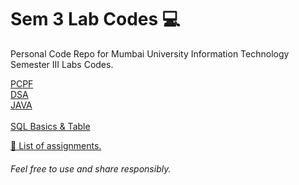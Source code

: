 # Sem 3 Lab Codes 💻
Personal Code Repo for Mumbai University Information Technology Semester III Labs Codes.

[PCPF](https://github.com/anxkhn/sem3-labs/tree/main/pcpf) <br>
[DSA](https://github.com/anxkhn/sem3-labs/tree/main/dsa) <br>
[JAVA](https://github.com/anxkhn/sem3-labs/tree/main/java) <br> <br> 
[SQL Basics & Table](https://github.com/anxkhn/SQLBasics) <br> 


[📃 List of assignments.](https://github.com/anxkhn/sem3-labs/raw/main/List%20Of%20Lab%20Practicals%20SE-IT-TSEC.pdf)

###### Feel free to use and share responsibly. 

